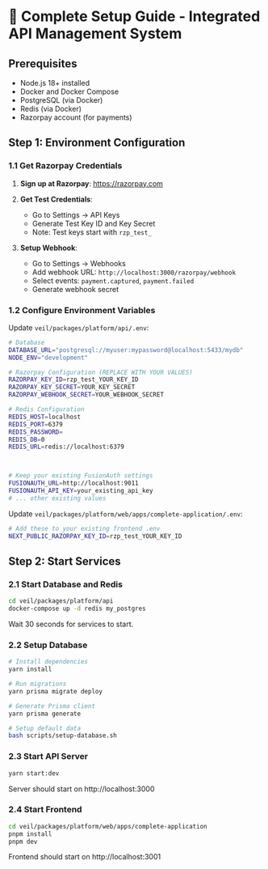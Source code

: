 # 🚀 Complete Setup Guide - Integrated API Management System

## Prerequisites

- Node.js 18+ installed
- Docker and Docker Compose
- PostgreSQL (via Docker)
- Redis (via Docker)
- Razorpay account (for payments)

## Step 1: Environment Configuration

### 1.1 Get Razorpay Credentials

1. **Sign up at Razorpay**: https://razorpay.com
2. **Get Test Credentials**:
   - Go to Settings → API Keys
   - Generate Test Key ID and Key Secret
   - Note: Test keys start with `rzp_test_`

3. **Setup Webhook**:
   - Go to Settings → Webhooks
   - Add webhook URL: `http://localhost:3000/razorpay/webhook`
   - Select events: `payment.captured`, `payment.failed`
   - Generate webhook secret

### 1.2 Configure Environment Variables

Update `veil/packages/platform/api/.env`:

```bash
# Database
DATABASE_URL="postgresql://myuser:mypassword@localhost:5433/mydb"
NODE_ENV="development"

# Razorpay Configuration (REPLACE WITH YOUR VALUES)
RAZORPAY_KEY_ID=rzp_test_YOUR_KEY_ID
RAZORPAY_KEY_SECRET=YOUR_KEY_SECRET
RAZORPAY_WEBHOOK_SECRET=YOUR_WEBHOOK_SECRET

# Redis Configuration
REDIS_HOST=localhost
REDIS_PORT=6379
REDIS_PASSWORD=
REDIS_DB=0
REDIS_URL=redis://localhost:6379



# Keep your existing FusionAuth settings
FUSIONAUTH_URL=http://localhost:9011
FUSIONAUTH_API_KEY=your_existing_api_key
# ... other existing values
```

Update `veil/packages/platform/web/apps/complete-application/.env`:

```bash
# Add these to your existing frontend .env
NEXT_PUBLIC_RAZORPAY_KEY_ID=rzp_test_YOUR_KEY_ID
```

## Step 2: Start Services

### 2.1 Start Database and Redis

```bash
cd veil/packages/platform/api
docker-compose up -d redis my_postgres
```

Wait 30 seconds for services to start.

### 2.2 Setup Database

```bash
# Install dependencies
yarn install

# Run migrations
yarn prisma migrate deploy

# Generate Prisma client
yarn prisma generate

# Setup default data
bash scripts/setup-database.sh
```

### 2.3 Start API Server

```bash
yarn start:dev
```

Server should start on http://localhost:3000

### 2.4 Start Frontend

```bash
cd veil/packages/platform/web/apps/complete-application
pnpm install
pnpm dev
```

Frontend should start on http://localhost:3001